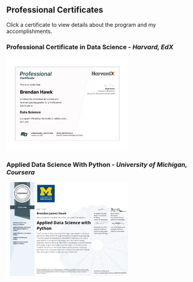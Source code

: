## Professional Certificates

Click a certificate to view details about the program and my accomplishments.

### Professional Certificate in Data Science - *Harvard, EdX*

<a href="Professional%20Certificate%20in%20Data%20Science" /><img src="Professional%20Certificate%20in%20Data%20Science/Professional%20Certificate%20In%20Data%20Science.png" width="320" /></a>


### Applied Data Science With Python - *University of Michigan, Coursera*

<a href="Applied%20Data%20Science%20with%20Python" /><img src="Applied%20Data%20Science%20with%20Python/Applied%20Data%20Science%20With%20Python.png" width="320" /></a>
